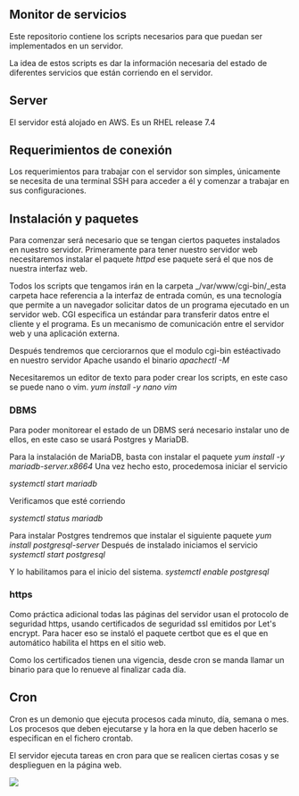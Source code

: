 ## Monitor de servicios

Este repositorio contiene los scripts necesarios para que puedan ser implementados en un servidor.

La idea de estos scripts es dar la información necesaria del estado de diferentes servicios que están corriendo en el servidor.

## Server

El servidor está alojado en AWS. Es un RHEL release 7.4

## Requerimientos de conexión

Los requerimientos para trabajar con el servidor son simples, únicamente se necesita de una terminal SSH para acceder a él y comenzar a trabajar en sus configuraciones.


## Instalación y paquetes

Para comenzar será necesario que se tengan ciertos paquetes instalados en nuestro servidor. Primeramente para tener nuestro servidor web necesitaremos instalar el paquete _httpd_ ese paquete será el que nos de nuestra interfaz web.

Todos los scripts que tengamos irán en la carpeta _/var/www/cgi-bin/_esta carpeta hace referencia a la interfaz de entrada común, es una tecnología que permite a un navegador solicitar datos de un programa ejecutado en un servidor web. CGI especifica un estándar para transferir datos entre el cliente y el programa. Es un mecanismo de comunicación entre el servidor web y una aplicación externa.

Después tendremos que cerciorarnos que el modulo cgi-bin estéactivado en nuestro servidor Apache usando el binario _apachectl -M_

Necesitaremos un editor de texto para poder crear los scripts, en este caso se puede nano o vim.
_yum install -y nano vim_

### DBMS
Para poder monitorear el estado de un DBMS será necesario instalar uno de ellos, en este caso se usará Postgres y MariaDB.

Para la instalación de MariaDB, basta con instalar el paquete _yum install -y mariadb-server.x8664_
Una vez hecho esto, procedemosa iniciar el servicio

_systemctl start mariadb_

Verificamos que esté corriendo

_systemctl status mariadb_

Para instalar Postgres tendremos que instalar el siguiente paquete _yum install postgresql-server_
Después de instalado iniciamos el servicio 
_systemctl start postgresql_

Y lo habilitamos para el inicio del sistema.
_systemctl enable postgresql_

### https
Como práctica adicional todas las páginas del servidor usan el protocolo de seguridad https, usando certificados de seguridad ssl emitidos por Let's encrypt. Para hacer eso se instaló el paquete certbot que es el que en automático habilita el https en el sitio web.

Como los certificados tienen una vigencia, desde cron se manda llamar un binario para que lo renueve al finalizar cada día.

## Cron
Cron es un demonio que ejecuta procesos cada minuto, día, semana o mes. Los procesos que deben ejecutarse y la hora en la que deben hacerlo se especifican en el fichero crontab.

El servidor ejecuta tareas en cron para que se realicen ciertas cosas y se desplieguen en la página web.

![]({{site.baseurl}}//cron.png)
